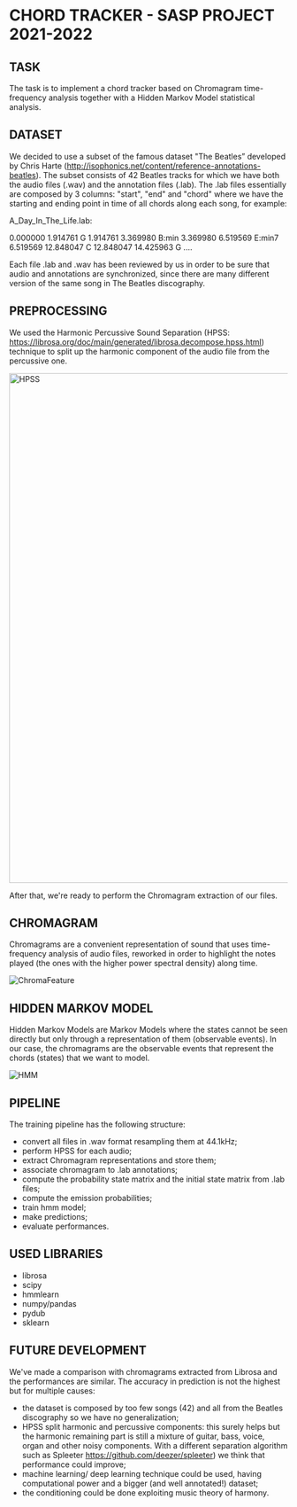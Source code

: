 # CHORD TRACKER - SASP PROJECT 2021-2022
## TASK
The task is to implement a chord tracker based on Chromagram time-frequency analysis together with a Hidden Markov Model statistical analysis. 
## DATASET
We decided to use a subset of the famous dataset "The Beatles” developed by Chris Harte (http://isophonics.net/content/reference-annotations-beatles). The subset consists of 42 Beatles tracks for which we have both the audio files (.wav) and the annotation files (.lab). The .lab files essentially are composed by 3 columns: "start", "end" and "chord" where we have the starting and ending point in time of all chords along each song, for example:

A_Day_In_The_Life.lab:

0.000000 1.914761 G
1.914761 3.369980 B:min
3.369980 6.519569 E:min7
6.519569 12.848047 C
12.848047 14.425963 G
....

Each file .lab and .wav has been reviewed by us in order to be sure that audio and annotations are synchronized, since there are many different version of the same song in The Beatles discography.

## PREPROCESSING
We used the Harmonic Percussive Sound Separation (HPSS: https://librosa.org/doc/main/generated/librosa.decompose.hpss.html) technique to split up the harmonic component of the audio file from the percussive one.

<img width="920" alt="HPSS" src="https://user-images.githubusercontent.com/57909529/153031738-65469d96-806a-4093-922d-b496da85c83a.png">

After that, we're ready to perform the Chromagram extraction of our files.

## CHROMAGRAM
Chromagrams are a convenient representation of sound that uses time-frequency analysis of audio files, reworked in order to highlight the notes played (the ones with the higher power spectral density) along time. 

![ChromaFeature](https://user-images.githubusercontent.com/57909529/153032657-83fde971-fc52-4154-b295-b558429e8307.png)

## HIDDEN MARKOV MODEL
Hidden Markov Models are Markov Models where the states cannot be seen directly but only through a representation of them (observable events). In our case, the chromagrams are the observable events that represent the chords (states) that we want to model. 

![HMM](https://user-images.githubusercontent.com/57909529/153033745-95c3ecb4-5812-43c9-b81f-b2da0a17f929.png)

## PIPELINE
The training pipeline has the following structure:

- convert all files in .wav format resampling them at 44.1kHz;
- perform HPSS for each audio;
- extract Chromagram representations and store them;
- associate chromagram to .lab annotations;
- compute the probability state matrix and the initial state matrix from .lab files;
- compute the emission probabilities;
- train hmm model;
- make predictions;
- evaluate performances.

## USED LIBRARIES

- librosa
- scipy
- hmmlearn
- numpy/pandas
- pydub
- sklearn


## FUTURE DEVELOPMENT
We've made a comparison with chromagrams extracted from Librosa and the performances are similar. The accuracy in prediction is not the highest but for multiple causes:

- the dataset is composed by too few songs (42) and all from the Beatles discography so we have no generalization;
- HPSS split harmonic and percussive components: this surely helps but the harmonic remaining part is still a mixture of guitar, bass, voice, organ and other noisy components. With a different separation algorithm such as Spleeter https://github.com/deezer/spleeter) we think that performance could improve;
- machine learning/ deep learning technique could be used, having computational power and a bigger (and well annotated!) dataset;
- the conditioning could be done exploiting music theory of harmony.

